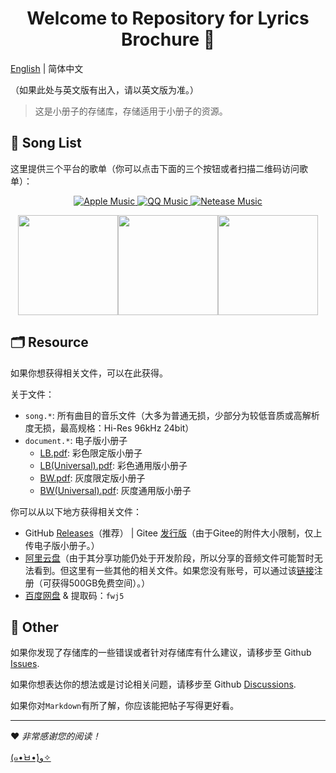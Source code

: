 <h1 align="center">Welcome to Repository for Lyrics Brochure 👋</h1>

[English](README.md) | 简体中文

（如果此处与英文版有出入，请以英文版为准。）

> 这是小册子的存储库，存储适用于小册子的资源。

## 🎼 Song List

这里提供三个平台的歌单（你可以点击下面的三个按钮或者扫描二维码访问歌单）：

<p align="center">
  <a href="https://music.apple.com/cn/playlist/lyrics-brochure/pl.u-EdAVklWuamY5DzX?ls">
    <img alt="Apple Music" src="https://img.shields.io/static/v1?label=List&message=Apple+Music&color=ff69b4" target="_blank" />
  </a>
  <a href="https://y.qq.com/n/ryqq/playlist/8084574413">
    <img alt="QQ Music" src="https://img.shields.io/static/v1?label=List&message=QQ+Music&color=brightgreen" target="_blank" />
  </a>
  <a href="https://music.163.com/#/playlist?id=6875923252&userid=357139362">
    <img alt="Netease Music" src="https://img.shields.io/static/v1?label=List&message=Netease+Music&color=red" target="_blank" />
  </a>
</p>

<div align="center">
   <img src="https://z3.ax1x.com/2021/08/30/hYneGn.png"  height=160><img src="https://z3.ax1x.com/2021/08/30/hYnZPs.png" height=160><img src="https://z3.ax1x.com/2021/08/30/hYnE5j.png" height=160>
</div>

## 🗂️ Resource

如果你想获得相关文件，可以在此获得。

关于文件：

- `song.*`: 所有曲目的音乐文件（大多为普通无损，少部分为较低音质或高解析度无损，最高规格：Hi-Res 96kHz 24bit）
- `document.*`: 电子版小册子
  - [LB.pdf](doc/LB.pdf): 彩色限定版小册子
  - [LB(Universal).pdf](doc/LB(Universal).pdf): 彩色通用版小册子
  - [BW.pdf](doc/BW.pdf): 灰度限定版小册子
  - [BW(Universal).pdf](doc/BW(Universal).pdf): 灰度通用版小册子

你可以从以下地方获得相关文件：

- GitHub [Releases](https://github.com/ccstdio/Lyrics-Brochure/releases)（推荐） | Gitee [发行版](https://gitee.com/MPXCreator/Lyrics-Brochure/releases)（由于Gitee的附件大小限制，仅上传电子版小册子。）
- [阿里云盘](https://www.aliyundrive.com/s/8pzStAggiLJ)（由于其分享功能仍处于开发阶段，所以分享的音频文件可能暂时无法看到。但这里有一些其他的相关文件。如果您没有账号，可以通过该[链接](https://pages.aliyundrive.com/mobile-page/web/beinvited.html?code=90e42d1)注册（可获得500GB免费空间）。）
- [百度网盘](https://pan.baidu.com/s/1ZNR92kofkXpl1lhghf3GCw) & 提取码：`fwj5`

## 🤝 Other

如果你发现了存储库的一些错误或者针对存储库有什么建议，请移步至 Github [Issues](https://github.com/ccstdio/Lyrics-Brochure/issues).

如果你想表达你的想法或是讨论相关问题，请移步至 Github [Discussions](https://github.com/ccstdio/Lyrics-Brochure/discussions).

如果你对`Markdown`有所了解，你应该能把帖子写得更好看。

---

❤ *非常感谢您的阅读！*

[(๑•̀ㅂ•́)و✧](https://www.bilibili.com/video/BV1uT4y1P7CX)
